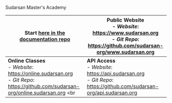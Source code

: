 Sudarsan Master's Academy

| Start [here in the documentation repo](https://github.com/sudarsan-org/documentation)                                                       | **Public Website** <br> - _Website_: https://www.sudarsan.org <br> - _Git Repo_: https://github.com/sudarsan-org/www.sudarsan.org <br> |
|---------------------------------------------------------------------------------------------------------------------------------------------|----------------------------------------------------------------------------------------------------------------------------------------|
| **Online Classes** <br> - _Website_: https://online.sudarsan.org <br> - _Git Repo_: https://github.com/sudarsan-org/online.sudarsan.org <br | **API Access** <br> - _Website_: https://api.sudarsan.org <br> - _Git Repo_: https://github.com/sudarsan-org/api.sudarsan.org <br>     |
